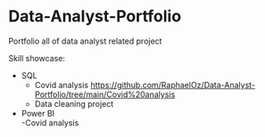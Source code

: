 # Data-Analyst-Portfolio
Portfolio all of data analyst related project

Skill showcase:		
- SQL		
	- Covid analysis https://github.com/RaphaelOz/Data-Analyst-Portfolio/tree/main/Covid%20analysis		
	- Data cleaning project		
- Power BI		
 	-Covid analysis		
